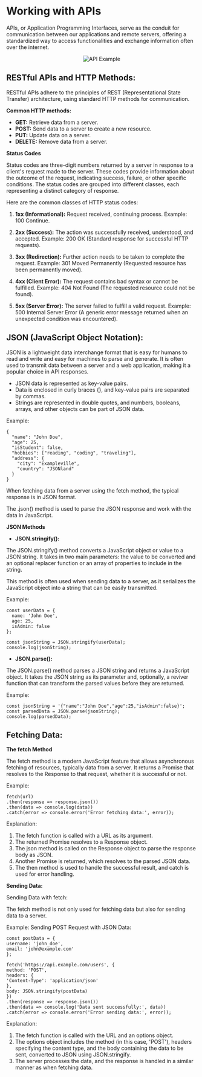 # Working with APIs

APIs, or Application Programming Interfaces, serve as the conduit for communication between our applications and remote servers, offering a standardized way to access functionalities and exchange information often over the internet.

<p align="center">
  <img src="https://voyager.postman.com/illustration/diagram-what-is-an-api-postman-illustration.svg" alt="API Example">
</p>

## RESTful APIs and HTTP Methods:

RESTful APIs adhere to the principles of REST (Representational State Transfer) architecture, using standard HTTP methods for communication.

**Common HTTP methods:**

-   **GET:** Retrieve data from a server.
-   **POST:** Send data to a server to create a new resource.
-   **PUT:** Update data on a server.
-   **DELETE:** Remove data from a server.

**Status Codes**

Status codes are three-digit numbers returned by a server in response to a client's request made to the server. These codes provide information about the outcome of the request, indicating success, failure, or other specific conditions. The status codes are grouped into different classes, each representing a distinct category of response.

Here are the common classes of HTTP status codes:

1. **1xx (Informational):** Request received, continuing process.
   Example: 100 Continue.

2. **2xx (Success):** The action was successfully received, understood, and accepted.
   Example: 200 OK (Standard response for successful HTTP requests).

3. **3xx (Redirection):** Further action needs to be taken to complete the request.
   Example: 301 Moved Permanently (Requested resource has been permanently moved).

4. **4xx (Client Error):** The request contains bad syntax or cannot be fulfilled.
   Example: 404 Not Found (The requested resource could not be found).

5. **5xx (Server Error):** The server failed to fulfill a valid request.
   Example: 500 Internal Server Error (A generic error message returned when an unexpected condition was encountered).

## JSON (JavaScript Object Notation):

JSON is a lightweight data interchange format that is easy for humans to read and write and easy for machines to parse and generate. It is often used to transmit data between a server and a web application, making it a popular choice in API responses.

-   JSON data is represented as key-value pairs.
-   Data is enclosed in curly braces {}, and key-value pairs are separated by commas.
-   Strings are represented in double quotes, and numbers, booleans, arrays, and other objects can be part of JSON data.

Example:

```
{
  "name": "John Doe",
  "age": 25,
  "isStudent": false,
  "hobbies": ["reading", "coding", "traveling"],
  "address": {
    "city": "Exampleville",
    "country": "JSONland"
  }
}
```

When fetching data from a server using the fetch method, the typical response is in JSON format.

The .json() method is used to parse the JSON response and work with the data in JavaScript.

**JSON Methods**

-   **JSON.stringify():**

The JSON.stringify() method converts a JavaScript object or value to a JSON string. It takes in two main parameters: the value to be converted and an optional replacer function or an array of properties to include in the string.

This method is often used when sending data to a server, as it serializes the JavaScript object into a string that can be easily transmitted.

Example:

```
const userData = {
  name: 'John Doe',
  age: 25,
  isAdmin: false
};

const jsonString = JSON.stringify(userData);
console.log(jsonString);
```

-   **JSON.parse():**

The JSON.parse() method parses a JSON string and returns a JavaScript object. It takes the JSON string as its parameter and, optionally, a reviver function that can transform the parsed values before they are returned.

Example:

```
const jsonString = '{"name":"John Doe","age":25,"isAdmin":false}';
const parsedData = JSON.parse(jsonString);
console.log(parsedData);
```

## Fetching Data:

**The fetch Method**

The fetch method is a modern JavaScript feature that allows asynchronous fetching of resources, typically data from a server.
It returns a Promise that resolves to the Response to that request, whether it is successful or not.

Example:

```
fetch(url)
.then(response => response.json())
.then(data => console.log(data))
.catch(error => console.error('Error fetching data:', error));
```

Explanation:

1. The fetch function is called with a URL as its argument.
2. The returned Promise resolves to a Response object.
3. The json method is called on the Response object to parse the response body as JSON.
4. Another Promise is returned, which resolves to the parsed JSON data.
5. The then method is used to handle the successful result, and catch is used for error handling.

**Sending Data:**

Sending Data with fetch:

The fetch method is not only used for fetching data but also for sending data to a server.

Example: Sending POST Request with JSON Data:

```
const postData = {
username: 'john_doe',
email: 'john@example.com'
};

fetch('https://api.example.com/users', {
method: 'POST',
headers: {
'Content-Type': 'application/json'
},
body: JSON.stringify(postData)
})
.then(response => response.json())
.then(data => console.log('Data sent successfully:', data))
.catch(error => console.error('Error sending data:', error));
```

Explanation:

1. The fetch function is called with the URL and an options object.
2. The options object includes the method (in this case, 'POST'), headers specifying the content type, and the body containing the data to be sent, converted to JSON using JSON.stringify.
3. The server processes the data, and the response is handled in a similar manner as when fetching data.
